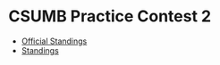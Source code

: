 # CSUMB Practice Contest 2

- [Official Standings](https://ncna19.kattis.com/contests/ncna19/standings)
- [Standings](https://open.kattis.com/contests/j3reff/standings)